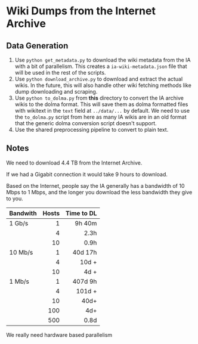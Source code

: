 # Wiki Dumps from the Internet Archive

## Data Generation

1. Use `python get_metadata.py` to download the wiki metadata from the IA with a bit of parallelism. This creates a `ia-wiki-metadata.json` file that will be used in the rest of the scripts.
2. Use `python download_archive.py` to download and extract the actual wikis. In the future, this will also handle other wiki fetching methods like dump downloading and scraping.
3. Use `python to_dolma.py` from **this** directory to convert the IA archive wikis to the dolma format. This will save them as dolma formatted files with wikitext in the `text` field at `../data/...` by default. We need to use the `to_dolma.py` script from here as many IA wikis are in an old format that the generic dolma conversion script doesn't support.
4. Use the shared preprocessing pipeline to convert to plain text.

## Notes

We need to download 4.4 TB from the Internet Archive.

If we had a Gigabit connection it would take 9 hours to download.

Based on the Internet, people say the IA generally has a bandwidth of 10 Mbps to 1 Mbps, and the longer you download the less bandwidth they give to you.

| Bandwith | Hosts | Time to DL |
|----------|------:|-----------:|
| 1 Gb/s   | 1     | 9h 40m     |
|          | 4     | 2.3h       |
|          | 10    | 0.9h       |
| 10 Mb/s  | 1     | 40d 17h    |
|          | 4     | 10d +      |
|          | 10    | 4d +       |
| 1 Mb/s   | 1     | 407d 9h    |
|          | 4     | 101d +     |
|          | 10    | 40d+       |
|          | 100   | 4d+        |
|          | 500   | 0.8d       |

We really need hardware based parallelism
